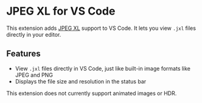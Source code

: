 # JPEG XL for VS Code

This extension adds [JPEG XL](https://jpegxl.info/) support to VS Code. It lets
you view `.jxl` files directly in your editor.

## Features

- View `.jxl` files directly in VS Code, just like built-in image formats like JPEG and PNG
- Displays the file size and resolution in the status bar

This extension does not currently support animated images or HDR.
